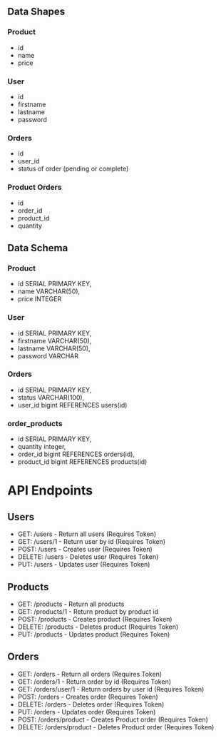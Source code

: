 ## Data Shapes

### Product

- id
- name
- price

### User

- id
- firstname
- lastname
- password

### Orders

- id
- user_id
- status of order (pending or complete)

### Product Orders

- id
- order_id
- product_id
- quantity

## Data Schema

### Product

- id SERIAL PRIMARY KEY,
- name VARCHAR(50),
- price INTEGER

### User

- id SERIAL PRIMARY KEY,
- firstname VARCHAR(50),
- lastname VARCHAR(50),
- password VARCHAR

### Orders

- id SERIAL PRIMARY KEY,
- status VARCHAR(100),
- user_id bigint REFERENCES users(id)

### order_products

- id SERIAL PRIMARY KEY,
- quantity integer,
- order_id bigint REFERENCES orders(id),
- product_id bigint REFERENCES products(id)

# API Endpoints

## Users

- GET: /users - Return all users (Requires Token)
- GET: /users/1 - Return user by id (Requires Token)
- POST: /users - Creates user (Requires Token)
- DELETE: /users - Deletes user (Requires Token)
- PUT: /users - Updates user (Requires Token)

## Products

- GET: /products - Return all products
- GET: /products/1 - Return product by product id
- POST: /products - Creates product (Requires Token)
- DELETE: /products - Deletes product (Requires Token)
- PUT: /products - Updates product (Requires Token)

## Orders

- GET: /orders - Return all orders (Requires Token)
- GET: /orders/1 - Return order by id (Requires Token)
- GET: /orders/user/1 - Return orders by user id (Requires Token)
- POST: /orders - Creates order (Requires Token)
- DELETE: /orders - Deletes order (Requires Token)
- PUT: /orders - Updates order (Requires Token)
- POST: /orders/product - Creates Product order (Requires Token)
- DELETE: /orders/product - Deletes Product order (Requires Token)
